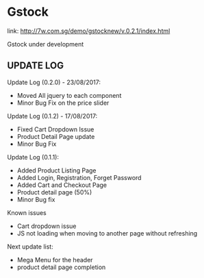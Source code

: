 # Gstock
link:
http://7w.com.sg/demo/gstocknew/v.0.2.1/index.html

Gstock under development

## UPDATE LOG ##
Update Log (0.2.0) - 23/08/2017:
 - Moved All jquery to each component
 - Minor Bug Fix on the price slider
 
Update Log (0.1.2) - 17/08/2017:
 - Fixed Cart Dropdown Issue
 - Product Detail Page update
 - Minor Bug Fix
 
Update Log (0.1.1):
 - Added Product Listing Page
 - Added Login, Registration, Forget Password
 - Added Cart and Checkout Page
 - Product detail page (50%)
 - Minor Bug fix

Known issues
 - Cart dropdown issue
 - JS not loading when moving to another page without refreshing

Next update list:
 - Mega Menu for the header
 - product detail page completion
 



